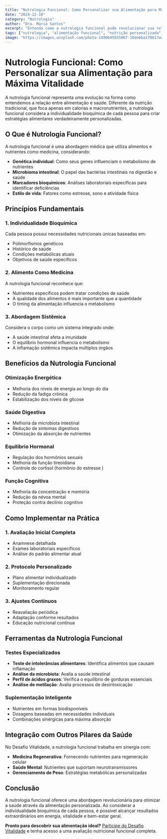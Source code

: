 ```yaml
---
title: "Nutrologia Funcional: Como Personalizar sua Alimentação para Máxima Vitalidade"
date: "2024-12-10"
category: "Nutrologia"
author: "Dra. Maria Santos"
excerpt: "Entenda como a nutrologia funcional pode revolucionar sua relação com a alimentação, otimizando sua saúde através de uma abordagem personalizada e baseada em evidências científicas."
tags: ["nutrologia", "alimentação funcional", "nutrição personalizada", "saúde"]
image: "https://images.unsplash.com/photo-1490645935967-10de6ba17061?w=800&auto=format&fit=crop"
---
```


# Nutrologia Funcional: Como Personalizar sua Alimentação para Máxima Vitalidade

A nutrologia funcional representa uma evolução na forma como entendemos a relação entre alimentação e saúde. Diferente da nutrição tradicional, que foca apenas em calorias e macronutrientes, a nutrologia funcional considera a individualidade bioquímica de cada pessoa para criar estratégias alimentares verdadeiramente personalizadas.

## O Que é Nutrologia Funcional?

A nutrologia funcional é uma abordagem médica que utiliza alimentos e nutrientes como medicina, considerando:

- **Genética individual**: Como seus genes influenciam o metabolismo de nutrientes
- **Microbioma intestinal**: O papel das bactérias intestinais na digestão e saúde
- **Marcadores bioquímicos**: Análises laboratoriais específicas para identificar deficiências
- **Estilo de vida**: Fatores como estresse, sono e atividade física

## Princípios Fundamentais

### 1. Individualidade Bioquímica

Cada pessoa possui necessidades nutricionais únicas baseadas em:
- Polimorfismos genéticos
- Histórico de saúde
- Condições metabólicas atuais
- Objetivos de saúde específicos

### 2. Alimento Como Medicina

A nutrologia funcional reconhece que:
- Nutrientes específicos podem tratar condições de saúde
- A qualidade dos alimentos é mais importante que a quantidade
- O timing da alimentação influencia o metabolismo

### 3. Abordagem Sistêmica

Considera o corpo como um sistema integrado onde:
- A saúde intestinal afeta a imunidade
- O equilíbrio hormonal influencia o metabolismo
- A inflamação sistêmica impacta múltiplos órgãos

## Benefícios da Nutrologia Funcional

### Otimização Energética
- Melhoria dos níveis de energia ao longo do dia
- Redução da fadiga crônica
- Estabilização dos níveis de glicose

### Saúde Digestiva
- Melhoria da microbiota intestinal
- Redução de sintomas digestivos
- Otimização da absorção de nutrientes

### Equilíbrio Hormonal
- Regulação dos hormônios sexuais
- Melhoria da função tireoidiana
- Controle do cortisol (hormônio do estresse )

### Função Cognitiva
- Melhoria da concentração e memória
- Redução da névoa mental
- Proteção contra declínio cognitivo

## Como Implementar na Prática

### 1. Avaliação Inicial Completa
- Anamnese detalhada
- Exames laboratoriais específicos
- Análise do padrão alimentar atual

### 2. Protocolo Personalizado
- Plano alimentar individualizado
- Suplementação direcionada
- Monitoramento regular

### 3. Ajustes Contínuos
- Reavaliação periódica
- Adaptação conforme resultados
- Educação nutricional contínua

## Ferramentas da Nutrologia Funcional

### Testes Especializados
- **Teste de intolerâncias alimentares**: Identifica alimentos que causam inflamação
- **Análise da microbiota**: Avalia a saúde intestinal
- **Perfil de ácidos graxos**: Verifica o equilíbrio de gorduras essenciais
- **Análise de metilação**: Avalia processos de desintoxicação

### Suplementação Inteligente
- Nutrientes em formas biodisponíveis
- Dosagens baseadas em necessidades individuais
- Combinações sinérgicas para máxima absorção

## Integração com Outros Pilares da Saúde

No Desafio Vitalidade, a nutrologia funcional trabalha em sinergia com:

- **Medicina Regenerativa**: Fornecendo nutrientes para regeneração celular
- **Saúde Mental**: Nutrientes que suportam neurotransmissores
- **Gerenciamento de Peso**: Estratégias metabólicas personalizadas

## Conclusão

A nutrologia funcional oferece uma abordagem revolucionária para otimizar a saúde através da alimentação personalizada. Ao considerar a individualidade bioquímica de cada pessoa, é possível alcançar resultados extraordinários em energia, vitalidade e bem-estar geral.

**Pronto para descobrir sua alimentação ideal?** [Participe do Desafio Vitalidade](/inscricao) e tenha acesso a uma avaliação nutricional funcional completa.
